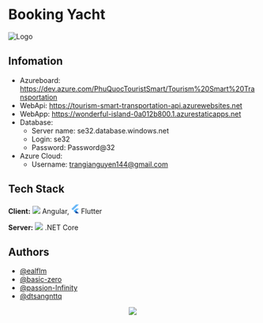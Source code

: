 
# Booking Yacht

![Logo](https://github.com/ealflm/tools/blob/main/Booking%20Yacht.png?raw=true)

## Infomation

- Azureboard: https://dev.azure.com/PhuQuocTouristSmart/Tourism%20Smart%20Transportation
- WebApi: https://tourism-smart-transportation-api.azurewebsites.net
- WebApp: https://wonderful-island-0a012b800.1.azurestaticapps.net
- Database: 
    + Server name: se32.database.windows.net
    + Login: se32
    + Password: Password@32
- Azure Cloud:
    + Username: trangianguyen144@gmail.com



## Tech Stack

**Client:**  <img src="https://avatars.githubusercontent.com/u/139426?s=200&v=4" height="20"> Angular, <img src="https://raw.githubusercontent.com/dnfield/flutter_svg/7d374d7107561cbd906d7c0ca26fef02cc01e7c8/example/assets/flutter_logo.svg?sanitize=true" height="20"> Flutter

**Server:** <img src="https://github.com/ealflm/tools/blob/main/dot-net-core-7.png?raw=true" height="20"> .NET Core

  
## Authors

- [@ealflm](https://www.github.com/ealflm)
- [@basic-zero](https://www.github.com/basic-zero)
- [@passion-Infinity](https://www.github.com/passion-Infinity)
- [@dtsangnttq](https://www.github.com/dtsangnttq)


<p align="center">
<img src="https://octodex.github.com/images/surftocat.png" width="400">
</p>
